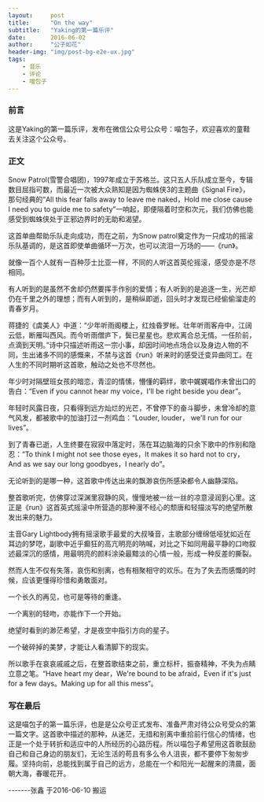 ```yaml
---
layout:     post
title:      "On the way"
subtitle:   "Yaking的第一篇乐评"
date:       2016-06-02 
author:     "公子如花"
header-img: "img/post-bg-e2e-ux.jpg"
tags:
    - 音乐
    - 评论
    - 喵包子
---
```



### 前言

这是Yaking的第一篇乐评，发布在微信公众号公众号：喵包子，欢迎喜欢的童鞋去关注这个公众号。


### 正文 

 Snow Patrol(雪警合唱团)，1997年成立于苏格兰。这只五人乐队成立至今，专辑数目屈指可数，而最近一次被大众熟知是因为蜘蛛侠3的主题曲《Signal Fire》，那句经典的“All this fear falls away to leave me naked，Hold me close cause I need you to guide me to safety”一响起，即便隔着时空和次元，我们仿佛也能感受到蜘蛛侠处于正邪边界时的无助和渴望。

这首单曲帮助乐队走向成功，而在之前，为Snow patrol奠定作为一只成功的摇滚乐队基调的，是这首即使单曲循环一万次，也可以流泪一万场的——《run》。
  
就像一百个人就有一百种莎士比亚一样，不同的人听这首英伦摇滚，感受亦是不尽相同。

有人听到的是虽然不舍却仍然要挥手作别的爱情；有人听到的是追逐一生，光芒却仍在千里之外的理想；而有人听到的，是稍纵即逝，回头时才发现已经偷偷溜走的青春岁月。

  蒋捷的《虞美人》中道：“少年听雨阁楼上，红烛昏罗帐。壮年听雨客舟中，江阔云低，断雁叫西风。而今听雨僧庐下，鬓已星星也。悲欢离合总无情。一任阶前，点滴到天明。”诗中只描述听雨这一宗小事，却因时间地点场合以及身边人物的不同，生出诸多不同的感慨来，不禁与这首《run》听来时的感受迁变异曲同工。在人生的不同时期听这首歌，触动之处也不尽然也。

年少时对隔壁班女孩的暗恋，青涩的情愫，懵懂的羁绊，歌中娓娓唱作未曾出口的告白：“Even if you cannot hear my voice，I'll be right beside you dear”。

年轻时风露日夜，只看得到远方灿烂的光芒，不曾停下的奋斗脚步，未曾冷却的意气风发，都被歌中的加油打过一剂鸡血：“Louder, louder， we'll run for our lives”。

到了青春已逝，人生终要在寂寂中落定时，荡在耳边脑海的只余下歌中的作别和隐忍：“To think I might not see those eyes，It makes it so hard not to cry，And as we say our long goodbyes，I nearly do”。

无论听到的是哪一种，这首歌中传达出来的飘渺哀伤所感染都令人幽静深陷。

整首歌听完，仿佛穿过深渊里寂静的风，慢慢地被一丝一丝的凉意浸润到心里。这正是《run》这首英式摇滚中所营造的那种漫不经心的颓唐和轻描淡写的绝望所散发出来的魅力。

主音Gary Lightbody拥有摇滚歌手最爱的大叔嗓音，主歌部分缠绵低哑犹如近在耳边的梦呓，副歌中近乎癫狂的高亢明亮的呐喊，对比之下如同用最平静的口吻叙述最深沉的感情，用最明亮的颜料涂染最黯淡的心情一般，形成一种反差的撕裂。

 然而人生不仅有失落，哀伤和别离，也有相聚相守的欢乐。在为了失去而感慨的时候，应该更懂得珍惜和勇敢面对。

一个长久的再见，也可是等待的重逢。

一个离别的轻吻，亦能作下一个开始。

绝望时看到的渺茫希望，才是夜空中指引方向的星子。

一个破碎掉的美梦，才能让人看清脚下的现实。

所以歌手在哀哀戚戚之后，在整首歌结束之前，重立标杆，振奋精神，不失为点睛立意之笔。“Have heart my dear，We're bound to be afraid，Even if it's just for a few days。Making up for all this mess“。



### 写在最后

这是喵包子的第一篇乐评，也是是公众号正式发布、准备严肃对待公众号受众的第一篇文字。这首歌中描述的那种，从迷茫，无措和别离中重拾前行信心的情绪，也正是一个处于转折和适应中的人所经历的心路历程。所以喵包子希望用这首歌鼓励自己和自己身边的朋友们，无论生活的苟且有多么令人沮丧，都不要停下匆匆步履。坚持向前，总能找到属于自己的远方，总能在一个和阳光一起醒来的清晨，面朝大海，春暖花开。


 -------张鑫 于2016-06-10 搬运
